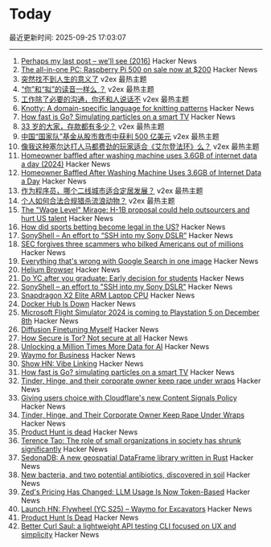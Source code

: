# Today

最近更新时间: 2025-09-25 17:03:07

--- 
1. [Perhaps my last post – we'll see (2016)](http://itila.blogspot.com/2016/04/perhaps-my-last-post-well-see.html) Hacker News
2. [The all-in-one PC: Raspberry Pi 500 on sale now at $200](https://www.raspberrypi.com/news/the-ultimate-all-in-one-pc-raspberry-pi-500-plus-on-sale-now-at-200/) Hacker News
3. [突然找不到人生的意义了](https://www.v2ex.com/t/1161738) v2ex 最热主题
4. [“你”和“拟”的读音一样么 ？](https://www.v2ex.com/t/1161686) v2ex 最热主题
5. [工作除了必要的沟通，你还和人说话不](https://www.v2ex.com/t/1161665) v2ex 最热主题
6. [Knotty: A domain-specific language for knitting patterns](https://t0mpr1c3.github.io/knotty/index.html) Hacker News
7. [How fast is Go? Simulating particles on a smart TV](https://dgerrells.com/blog/how-fast-is-go-simulating-millions-of-particles-on-a-smart-tv) Hacker News
8. [33 岁的大家，存款都有多少？](https://www.v2ex.com/t/1161675) v2ex 最热主题
9. [中国“国家队”基金从股市救市中获利 500 亿美元](https://www.v2ex.com/t/1161657) v2ex 最热主题
10. [像我这种塞尔达打人马都费劲的玩家适合《艾尔登法环》么？](https://www.v2ex.com/t/1161654) v2ex 最热主题
11. [Homeowner baffled after washing machine uses 3.6GB of internet data a day (2024)](https://www.newsweek.com/homeowner-baffled-washing-machine-uses-3-6gb-internet-1862675) Hacker News
12. [Homeowner Baffled After Washing Machine Uses 3.6GB of Internet Data a Day](https://www.newsweek.com/homeowner-baffled-washing-machine-uses-3-6gb-internet-1862675) Hacker News
13. [作为程序员，哪个二线城市适合定居发展？](https://www.v2ex.com/t/1161661) v2ex 最热主题
14. [个人如何合法合规猎杀流浪动物？](https://www.v2ex.com/t/1161655) v2ex 最热主题
15. [The "Wage Level" Mirage: H-1B proposal could help outsourcers and hurt US talent](https://ifp.org/the-wage-level-mirage/) Hacker News
16. [How did sports betting become legal in the US?](https://shreyashariharan.substack.com/p/how-did-sports-betting-become-legal) Hacker News
17. [SonyShell – An effort to “SSH into my Sony DSLR”](https://github.com/goudvuur/sonyshell) Hacker News
18. [SEC forgives three scammers who bilked Americans out of millions](https://www.msn.com/en-us/money/companies/trump-s-sec-forgives-three-scammers-who-bilked-americans-out-of-millions-opinion/ar-AA1NeBPg) Hacker News
19. [Everything that's wrong with Google Search in one image](https://bitbytebit.substack.com/p/everything-thats-wrong-with-google) Hacker News
20. [Helium Browser](https://helium.computer/) Hacker News
21. [Do YC after you graduate: Early decision for students](https://www.ycombinator.com/early-decision) Hacker News
22. [SonyShell – an effort to "SSH into my Sony DSLR"](https://github.com/goudvuur/sonyshell) Hacker News
23. [Snapdragon X2 Elite ARM Laptop CPU](https://www.qualcomm.com/products/mobile/snapdragon/laptops-and-tablets/snapdragon-x2-elite) Hacker News
24. [Docker Hub Is Down](https://www.dockerstatus.com/pages/incident/533c6539221ae15e3f000031/68d47a2f93c09e05486d93a9) Hacker News
25. [Microsoft Flight Simulator 2024 is coming to Playstation 5 on December 8th](https://www.flightsimulator.com/microsoft-flight-simulator-2024-soars-onto-playstation-5/) Hacker News
26. [Diffusion Finetuning Myself](https://vassi.life/projects/diffinetune) Hacker News
27. [How Secure is Tor? Not secure at all](https://csam-bib.github.io/security/) Hacker News
28. [Unlocking a Million Times More Data for AI](https://ifp.org/unlocking-a-million-times-more-data-for-ai/) Hacker News
29. [Waymo for Business](https://waymo.com/blog/2025/09/waymo-for-business) Hacker News
30. [Show HN: Vibe Linking](https://vb.lk/) Hacker News
31. [How fast is Go? simulating particles on a smart TV](https://dgerrells.com/blog/how-fast-is-go-simulating-millions-of-particles-on-a-smart-tv) Hacker News
32. [Tinder, Hinge, and their corporate owner keep rape under wraps](https://themarkup.org/investigations/2025/02/13/dating-app-tinder-hinge-cover-up) Hacker News
33. [Giving users choice with Cloudflare's new Content Signals Policy](https://blog.cloudflare.com/content-signals-policy/) Hacker News
34. [Tinder, Hinge, and Their Corporate Owner Keep Rape Under Wraps](https://themarkup.org/investigations/2025/02/13/dating-app-tinder-hinge-cover-up) Hacker News
35. [Product Hunt is dead](https://sedimental.org/product_hunt_is_dead.html) Hacker News
36. [Terence Tao: The role of small organizations in society has shrunk significantly](https://mathstodon.xyz/@tao/115259943398316677) Hacker News
37. [SedonaDB: A new geospatial DataFrame library written in Rust](https://sedona.apache.org/latest/blog/2025/09/24/introducing-sedonadb-a-single-node-analytical-database-engine-with-geospatial-as-a-first-class-citizen/) Hacker News
38. [New bacteria, and two potential antibiotics, discovered in soil](https://www.rockefeller.edu/news/38239-hundreds-of-new-bacteria-and-two-potential-antibiotics-found-in-soil/) Hacker News
39. [Zed's Pricing Has Changed: LLM Usage Is Now Token-Based](https://zed.dev/blog/pricing-change-llm-usage-is-now-token-based) Hacker News
40. [Launch HN: Flywheel (YC S25) – Waymo for Excavators](https://news.ycombinator.com/item?id=45362914) Hacker News
41. [Product Hunt Is Dead](https://sedimental.org/product_hunt_is_dead.html) Hacker News
42. [Better Curl Saul: a lightweight API testing CLI focused on UX and simplicity](https://github.com/DeprecatedLuar/better-curl-saul) Hacker News
